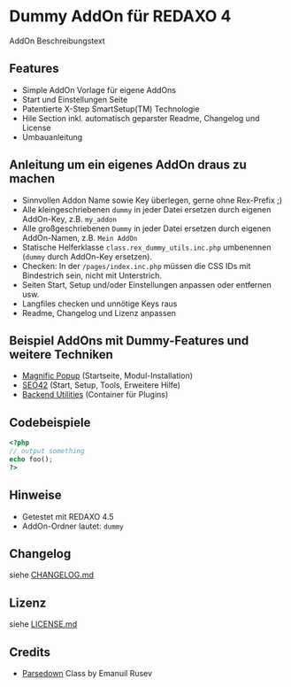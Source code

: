 Dummy AddOn für REDAXO 4
========================

AddOn Beschreibungstext

Features
--------

* Simple AddOn Vorlage für eigene AddOns
* Start und Einstellungen Seite
* Patentierte X-Step SmartSetup(TM) Technologie
* Hile Section inkl. automatisch geparster Readme, Changelog und License
* Umbauanleitung

Anleitung um ein eigenes AddOn draus zu machen
----------------------------------------------

* Sinnvollen Addon Name sowie Key überlegen, gerne ohne Rex-Prefix ;)
* Alle kleingeschriebenen `dummy` in jeder Datei ersetzen durch eigenen AddOn-Key, z.B. `my_addon`
* Alle großgeschriebenen `Dummy` in jeder Datei  ersetzen durch eigenen AddOn-Namen, z.B. `Mein AddOn`
* Statische Helferklasse `class.rex_dummy_utils.inc.php` umbenennen (`dummy` durch AddOn-Key ersetzen).
* Checken: In der `/pages/index.inc.php` müssen die CSS IDs mit Bindestrich sein, nicht mit Unterstrich.
* Seiten Start, Setup und/oder Einstellungen anpassen oder entfernen usw.
* Langfiles checken und unnötige Keys raus
* Readme, Changelog und Lizenz anpassen

Beispiel AddOns mit Dummy-Features und weitere Techniken
--------------------------------------------------------

* [Magnific Popup](https://github.com/RexDude/magnific_popup) (Startseite, Modul-Installation)
* [SEO42](https://github.com/RexDude/seo42) (Start, Setup, Tools, Erweitere Hilfe)
* [Backend Utilities](https://github.com/RexDude/be_utilities) (Container für Plugins)

Codebeispiele
-------------

```php
<?php
// output something
echo foo();
?>
```

Hinweise
--------

* Getestet mit REDAXO 4.5
* AddOn-Ordner lautet: `dummy`

Changelog
---------

siehe [CHANGELOG.md](CHANGELOG.md)

Lizenz
------

siehe [LICENSE.md](LICENSE.md)

Credits
-------

* [Parsedown](http://parsedown.org/) Class by Emanuil Rusev
